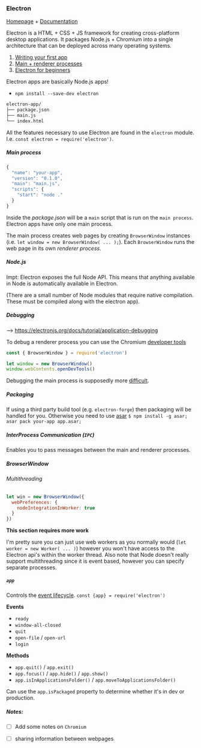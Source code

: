 ### Electron


[Homepage](https://electronjs.org) + [Documentation](https://electronjs.org/docs)

Electron is a HTML + CSS + JS framework for creating cross-platform desktop
applications. It packages Node.js + Chromium into a single architecture that can
be deployed across many operating systems.

1. [Writing your first app](https://electronjs.org/docs/tutorial/first-app)
2. [Main + renderer processes](https://electronjs.org/docs/tutorial/application-architecture#main-and-renderer-processes)
3. [Electron for beginners](http://jlord.us/essential-electron/)

Electron apps are basically Node.js apps!

- `npm install --save-dev electron`

```bash
electron-app/
├── package.json
├── main.js
└── index.html
```

All the features necessary to use Electron are found in the `electron` module.
I.e. `const electron = require('electron')`.

##### Main process

```javascript
{
  "name": "your-app",
  "version": "0.1.0",
  "main": "main.js",
  "scripts": {
    "start": "node ."
  }
}
```

Inside the _package.json_ will be a `main` script that is run on the `main process`.
Electron apps have only one main process.

The main process creates web pages by creating `BrowserWindow` instances (i.e.
  `let window = new BrowserWindow( ... );`). Each `BrowserWindow` runs the web page
in its own _renderer process_.


##### Node.js

Impt: Electron exposes the full Node API. This means that anything available in Node
is automatically available in Electron.

(There are a small number of Node modules that require native compilation. These must
  be compiled along with the electron app).

##### Debugging

--> https://electronjs.org/docs/tutorial/application-debugging

To debug a renderer process you can use the Chromium [developer tools](https://developers.google.com/web/tools/chrome-devtools/?utm_source=dcc&utm_medium=redirect&utm_campaign=2018Q2)

```javascript
const { BrowserWindow } = require('electron')

let window = new BrowserWindow()
window.webContents.openDevTools()
```

Debugging the main process is supposedly more [difficult](https://nodejs.org/en/docs/guides/debugging-getting-started/).

##### Packaging

If using a third party build tool (e.g. `electron-forge`) then packaging will be handled for you. Otherwise you need to
use [asar](https://github.com/electron/asar) `$ npm install -g asar; asar pack your-app app.asar;`

##### InterProcess Communication (`IPC`)

Enables you to pass messages between the main and renderer processes.

##### BrowserWindow

###### Multithreading

```javascript
let win = new BrowserWindow({
  webPreferences: {
    nodeIntegrationInWorker: true
  }
})
```

**This section requires more work**

I'm pretty sure you can just use web workers as you normally would (`let worker = new Worker( ... )`)
however you won't have access to the Electron api's within the worker thread. Also note
that Node doesn't really support multithreading since it is event based, however you can specify
separate processes.

##### `app`

Controls the [event lifecycle](https://electronjs.org/docs/api/app). `const {app} = require('electron')`

**Events**

- `ready`
- `window-all-closed`
- `quit`
- `open-file` / `open-url`
- `login`

**Methods**

- `app.quit()` / `app.exit()`
- `app.focus()` / `app.hide()` / `app.show()`
- `app.isInApplicationsFolder()` / `app.moveToApplicationsFolder()`


Can use the `app.isPackaged` property to determine whether it's in dev or production.



##### Notes:

- [ ] Add some notes on `Chromium`
- [ ] sharing information between webpages


<!-- end -->
